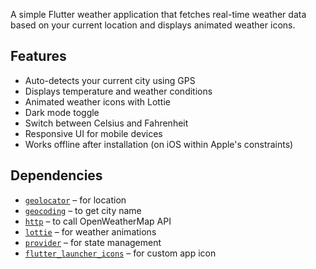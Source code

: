 A simple Flutter weather application that fetches real-time weather data based on your current location and displays animated weather icons.

## Features

- Auto-detects your current city using GPS
- Displays temperature and weather conditions
- Animated weather icons with Lottie
- Dark mode toggle
- Switch between Celsius and Fahrenheit
- Responsive UI for mobile devices
- Works offline after installation (on iOS within Apple's constraints)

## Dependencies

- [`geolocator`](https://pub.dev/packages/geolocator) – for location
- [`geocoding`](https://pub.dev/packages/geocoding) – to get city name
- [`http`](https://pub.dev/packages/http) – to call OpenWeatherMap API
- [`lottie`](https://pub.dev/packages/lottie) – for weather animations
- [`provider`](https://pub.dev/packages/provider) – for state management
- [`flutter_launcher_icons`](https://pub.dev/packages/flutter_launcher_icons) – for custom app icon
